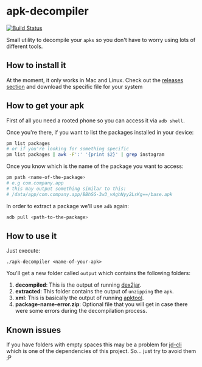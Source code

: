# apk-decompiler

[![Build Status](https://travis-ci.org/robertohuertasm/apk-decompiler.svg?branch=master)](https://travis-ci.org/robertohuertasm/apk-decompiler)

Small utility to decompile your `apks` so you don't have to worry using lots of different tools.

## How to install it

At the moment, it only works in Mac and Linux. Check out the [releases section](https://github.com/robertohuertasm/apk-decompiler/releases) and download the specific file for your system

## How to get your apk

First of all you need a rooted phone so you can access it via `adb shell`.

Once you're there, if you want to list the packages installed in your device:

```sh
pm list packages
# or if you're looking for something specific
pm list packages | awk -F':' '{print $2}' | grep instagram
```

Once you know which is the name of the package you want to access:

```sh
pm path <name-of-the-package>
# e.g com.company.app
# this may output something similar to this:
# /data/app/com.company.app/BBhSG-3w3_vAghNyy2LsKg==/base.apk
```

In order to extract a package we'll use `adb` again:

```sh
adb pull <path-to-the-package>
```

## How to use it

Just execute:

`./apk-decompiler <name-of-your-apk>`

You'll get a new folder called `output` which contains the following folders:

1. **decompiled**: This is the output of running [dex2jar](https://github.com/pxb1988/dex2jar).
1. **extracted**: This folder contains the output of `unzipping` the `apk`.
1. **xml**: This is basically the output of running [apktool](https://ibotpeaches.github.io/Apktool/).
1. **package-name-error.zip**: Optional file that you will get in case there were some errors during the decompilation process.

## Known issues

If you have folders with empty spaces this may be a problem for [jd-cli](https://github.com/kwart/jd-cmd) which is one of the dependencies of this project. So... just try to avoid them ;P
